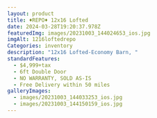 ```yaml
---
layout: product
title: ♦️REPO♦️ 12x16 Lofted
date: 2024-03-28T19:20:37.978Z
featuredImg: images/20231003_144024653_ios.jpg
imgAlt: 1216loftedrepo
Categories: inventory
description: "12x16 Lofted-Economy Barn, "
standardFeatures:
  - $4,999+tax
  - 6ft Double Door
  - NO WARRANTY, SOLD AS-IS
  - Free Delivery within 50 miles
galleryImages:
  - images/20231003_144033253_ios.jpg
  - images/20231003_144150159_ios.jpg
---
```

